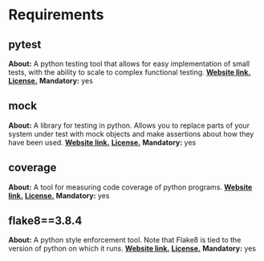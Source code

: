 # Requirements

## pytest

**About:** A python testing tool that allows for easy implementation of small tests, with the ability to scale to complex functional testing.
[**Website link.**](https://docs.pytest.org/en/7.4.x/)
[**License.**](https://github.com/pytest-dev/pytest/blob/main/LICENSE)
**Mandatory:** yes

## mock

**About:** A library for testing in python. Allows you to replace parts of your system under test with mock objects and make assertions about how they have been used.
[**Website link.**](https://docs.python.org/3/library/unittest.mock.html)
[**License.**](https://docs.python.org/3/license.html#history-and-license)
**Mandatory:** yes

## coverage

**About:** A tool for measuring code coverage of python programs.
[**Website link.**](https://coverage.readthedocs.io/en/7.3.2/)
[**License.**](https://github.com/nedbat/coveragepy/blob/master/LICENSE.txt)
**Mandatory:** yes

## flake8==3.8.4

**About:** A python style enforcement tool. Note that Flake8 is tied to the version of python on which it runs.
[**Website link.**](https://flake8.pycqa.org/en/latest/)
[**License.**](https://github.com/PyCQA/flake8/blob/main/LICENSE)
**Mandatory:** yes
